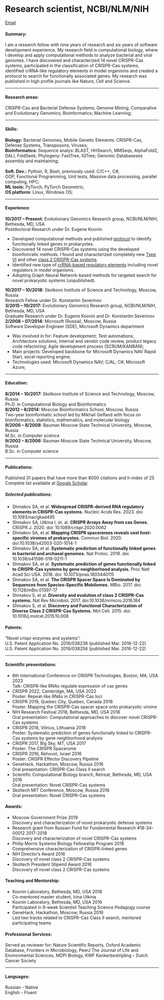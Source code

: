 # Research scientist, NCBI/NLM/NIH
[Email](mailto:sergey.shmakov@gmail.com)
#### Summary: 
I am a research fellow with nine years of research and six years of software development experience. My research field is computational biology, where I develop and apply computational methods to analyze bacterial and viral genomes. I have discovered and characterized 14 novel CRISPR-Cas systems, participated in the classification of CRISPR-Cas systems, identified crRNA-like regulatory elements in model organisms and created a protocol to search for functionally associated genes. My research was published in high profile journals like Nature, Cell and Science. 
* * *

#### Research areas:
CRISPR-Cas and Bacterial Defense Systems; Genome Mining; Comparative and Evolutionary Genomics; Bioinformatics; Machine Learning;
* * *

#### Skills:
**Biology:** Bacterial Genomes, Mobile Genetic Elements: CRISPR-Cas, Defense Systems, Transposons, Viruses;<br>
**Bioinformatics:** Sequence analys: BLAST, HHSearch, MMSeqs, AlphaFold2, DALI, FoldSeek; Phylogeny: FastTree, IQTree; Genomic Databaseses assembly and maintaining;<br>   
**Soft. Dev.:** Python, R, Bash, previously used: C/C++, C#;<br>OOP, Functional Programming, Unit tests, Massive data processing, parallel computing, HPC;<br>
**ML tools:** PyTorch, PyTorch Geometric;<br>
**OS platform:** Linux, Windows OS;
* * *

#### Experience:
**10/2017 – Present:** Evolutionary Genomics Research group, NCBI/NLM/NIH, Bethesda, MD, USA<br>Postdoctoral Research under Dr. Eugene Koonin.
  - Developed computational methods and published [protocol](https://pubmed.ncbi.nlm.nih.gov/31520072/) to identify functionally linked genes in prokaryotes.<br>
  - Discovered 14 novel CRISPR-Cas systems using the developed bioinfomratic methods. I found and characterized completely new [Type VI](https://pubmed.ncbi.nlm.nih.gov/26593719/) and other [class 2 CRISPR-Cas systems](https://pubmed.ncbi.nlm.nih.gov/31857715/).<br>
  - Identified new type of [crRNA-based regulatory elements](https://pubmed.ncbi.nlm.nih.gov/37283088/) including novel regulators in model organisms.<br>
  - Adopting Graph Neural Network-based methods for targeted search for novel prokaryotic systems (unpublished).
  
**10/2017 – 10/2018:** Skolkovo Institute of Science and Technology, Moscow, Russia<br>Research Fellow under Dr. Konstantin Severinov<br>
**3/2015 – 10/2017:** Evolutionary Genomics Research group, NCBI/NLM/NIH, Bethesda, MD, USA<br>Graduate Research under Dr. Eugene Koonin and Dr. Konstantin Severinov<br>
**2/2008 – 07/2014:** Microsoft (Russia), Moscow, Russia<br>Software Developer Engineer (SDE), Microsoft Dynamics department<br>
  - Was involved in for: Feature development; Test automations; Architecture solutions; Internal and vendor code review, product legacy code refactoring; Agile development process (SCRUM/KANBAN);<br>
  - Main projects: Developed backbone for Microsoft Dynamics NAV Rapid Start, excel reporting engine;<br>
  - Technologies used: Microsoft Dynamics NAV; C/AL; C#; Microsoft Azure; 
* * *

#### Education:
**8/2014 – 10/2017:** Skolkovo Institute of Science and Technology, Moscow, Russia<br>Ph.D. in Computational Biology and Bioinformatics<br>
**8/2012 – 8/2014:** Moscow Bioinformatics School, Moscow, Russia<br>Two-year bioinformatic school led by Mikhail Gelfand with focus on bioinformatics, statistics, mathematics, and molecular biology<br>
**9/2006 – 8/2008:** Bauman Moscow State Technical University, Moscow, Russia<br>M.Sc. in Computer science<br>
**9/2002 – 8/2006:** Bauman Moscow State Technical University, Moscow, Russia<br>B.Sc. in Computer science
* * *

#### Publications:
Published 31 papers that have more than 8000 citations and h-index of 25
Complete list available at [Google Scholar](https://scholar.google.com/citations?hl=en&user=X6lCOCAAAAAJ&view_op=list_works)

##### Selected publications:
*   Shmakov SA, et al. **Widespread CRISPR-derived RNA regulatory elements in CRISPR-Cas systems.** Nucleic Acids Res. 2023. doi: 10.1093/nar/gkad495<br>
*   Shmakov SA, Utkina I, et. al. **CRISPR Arrays Away from cas Genes.** CRISPR J. 2020. doi: 10.1089/crispr.2020.0062<br>
*   Shmakov SA, et al. **Mapping CRISPR spaceromes reveals vast host-specific viromes of prokaryotes.** Commun Biol. 2020. doi:10.1038/s42003-020-1014-1<br>
*   Shmakov SA, et al. **Systematic prediction of functionally linked genes in bacterial and archaeal genomes.** Nat Protoc. 2019. doi: 10.1038/s41596-019-0211-1<br>
*   Shmakov SA, et al. **Systematic prediction of genes functionally linked to CRISPR-Cas systems by gene neighborhood analysis.** Proc Natl Acad Sci USA. 2018. doi: 10.1073/pnas.1803440115<br>
*   Shmakov SA, et al. **The CRISPR Spacer Space Is Dominated by Sequences from Species-Specific Mobilomes.** MBio. 2017. doi: 10.1128/mBio.01397-17<br>
*   Shmakov S, et al. **Diversity and evolution of class 2 CRISPR-Cas systems.** Nat Rev Microbiol. 2017. doi:10.1038/nrmicro.2016.184<br>
*   Shmakov S, et al. **Discovery and Functional Characterization of Diverse Class 2 CRISPR-Cas Systems.** Mol Cell. 2015. doi: 10.1016/j.molcel.2015.10.008<br>

#### Patents:
“Novel crispr enzymes and systems”:<br>
U.S. Patent Application No. 2016/038238 (published Mar. 2016-12-22)<br>
U.S. Patent Application No. 2016/038258 (published Mar. 2016-12-22)
* * *

#### Scientific presentations:
*   6th International Conference on CRISPR Technologies, Boston, MA, USA 2023<br>Talk: CRISPR-like RNAs regulate expression of cas genes<br style="line-height: 10px" />
*   CRISPR 2022, Cambridge, MA, USA 2022<br>Poster: Repeat-like RNAs in CRISPR-Cas loci<br style="line-height: 10px" />
*   CRISPR 2019, Quebec City, Quebec, Canada 2018<br>Poster: Mapping the CRISPR-Cas spacer space onto prokaryotic virome<br style="line-height: 10px" />
*   NIH Research Festival 2018, Bethesda, MD, USA 2018<br>Oral presentation: Computational approaches to discover novel CRISPR-Cas systems<br style="line-height: 10px" />
*   CRISPR 2018, Vilnius, Lithuania 2018<br>Poster: Systematic prediction of genes functionally linked to CRISPR-Cas systems by gene neighborhood analysis<br style="line-height: 10px" />
*   CRISPR 2017, Big Sky, MT, USA 2017<br>Poster: The CRISPR Spacerome<br style="line-height: 10px" />
*   CRISPR 2016, Rehovot, Israel 2016<br>Poster: CRISPR Effector Discovery Pipeline<br style="line-height: 10px" />
*   GeneHack, Hackathon, Moscow, Russia 2016<br>Oral presentation: CRISPR-Cas Class II search<br style="line-height: 10px" />
*   Scientific Computational Biology branch, Retreat, Bethesda, MD, USA 2016<br>Oral presentation: Novel CRISPR-Cas systems<br style="line-height: 10px" />
*   Skoltech MIT Conference, Moscow, Russia 2016<br>Oral presentation: Novel CRISPR-Cas systems<br>

#### Awards:
*   Moscow Government Prize 2019<br>Discovery and characterization of novel prokaryotic defense systems<br style="line-height: 10px" />
*   Research grant from Russian Fund for Fundamental Research #18-34-00012 2017-2018<br>Discovery and characterization of novel CRISPR-Cas systems<br style="line-height: 10px" />
*   Philip Morris Systems Biology Fellowship Program 2018<br>Comprehensive characterization of CRISPR-linked genes<br style="line-height: 10px" />
*   NIH Director’s Award 2016<br>Discovery of novel class 2 CRISPR-Cas systems<br style="line-height: 10px" />
*   Skoltech President Stipend Award 2016<br>Discovery of novel class 2 CRISPR-Cas systems<br>

#### Teaching and Mentorship:
*   Koonin Laboratory, Bethesda, MD, USA 2018<br>Co-mentored master student, Irina Utkina<br>
*   Koonin Laboratory, Bethesda, MD, USA 2016<br>Participated in 9-week Scientist Teaching Science Pedagogy course<br>
*   GeneHack, Hackathon, Moscow, Russia 2016<br>Led two tracks related to CRISPR-Cas Class II search, mentored participating teams<br>

#### Professional Services:
Served as reviewer for: Nature Scientific Reports, Oxford Academic Database,
Frontiers in Microbiology, PeerJ The Journal of Life and Environmental Sciences, MDPI Biology, KWF 
Kankerbestrijding – Dutch Cancer Society
* * *

#### Languages:
Russian - Native<br>English - Fluent